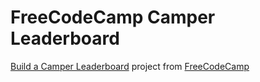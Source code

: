 # FreeCodeCamp Camper Leaderboard

[Build a Camper Leaderboard](https://www.freecodecamp.com/challenges/build-a-camper-leaderboard) project from [FreeCodeCamp](https://www.freecodecamp.com)
